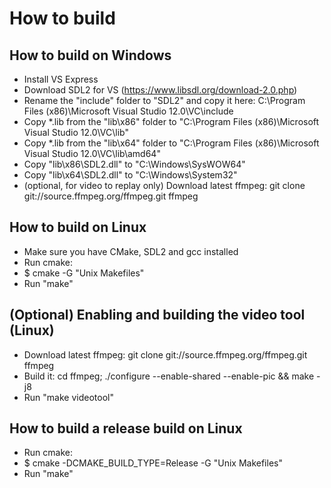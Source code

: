 How to build
============

How to build on Windows
-----------------------

* Install VS Express
* Download SDL2 for VS (https://www.libsdl.org/download-2.0.php)
* Rename the "include" folder to "SDL2" and copy it here:
C:\Program Files (x86)\Microsoft Visual Studio 12.0\VC\include
* Copy *.lib from the "lib\x86" folder to "C:\Program Files (x86)\Microsoft Visual Studio 12.0\VC\lib"
* Copy *.lib from the "lib\x64" folder to "C:\Program Files (x86)\Microsoft Visual Studio 12.0\VC\lib\amd64"
* Copy "lib\x86\SDL2.dll" to "C:\Windows\SysWOW64"
* Copy "lib\x64\SDL2.dll" to "C:\Windows\System32"
* (optional, for video to replay only) Download latest ffmpeg: git clone git://source.ffmpeg.org/ffmpeg.git ffmpeg

How to build on Linux
---------------------
* Make sure you have CMake, SDL2 and gcc installed
* Run cmake:
* $ cmake -G "Unix Makefiles"
* Run "make"

(Optional) Enabling and building the video tool (Linux)
-------------------------------
* Download latest ffmpeg: git clone git://source.ffmpeg.org/ffmpeg.git ffmpeg
* Build it: cd ffmpeg; ./configure --enable-shared --enable-pic && make -j8
* Run "make videotool"

How to build a release build on Linux
---------------------
* Run cmake:
* $ cmake -DCMAKE_BUILD_TYPE=Release -G "Unix Makefiles"
* Run "make"
